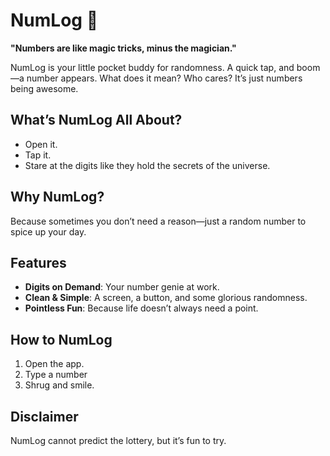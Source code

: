 # NumLog 🔢

**"Numbers are like magic tricks, minus the magician."**

NumLog is your little pocket buddy for randomness. A quick tap, and boom—a number appears. What does it mean? Who cares? It’s just numbers being awesome.

## What’s NumLog All About?

- Open it.
- Tap it.
- Stare at the digits like they hold the secrets of the universe.

## Why NumLog?

Because sometimes you don’t need a reason—just a random number to spice up your day.

## Features

- **Digits on Demand**: Your number genie at work.
- **Clean & Simple**: A screen, a button, and some glorious randomness.
- **Pointless Fun**: Because life doesn’t always need a point.

## How to NumLog

1. Open the app.
2. Type a number
3. Shrug and smile.

## Disclaimer

NumLog cannot predict the lottery, but it’s fun to try.
